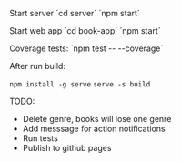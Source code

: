Start server
´cd server´
´npm start´

Start web app
´cd book-app´
´npm start´

Coverage tests:
´npm test -- --coverage´

After run build:

  `npm install -g serve`
  `serve -s build`


TODO:
- Delete genre, books will lose one genre
- Add messsage for action notifications
- Run tests
- Publish to github pages